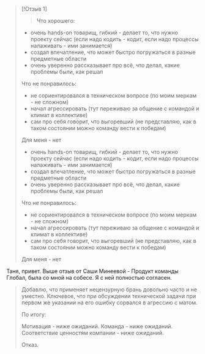 

> [!Отзыв 1]
> > Что хорошего:
> - очень hands-on товарищ, гибкий - делает то, что нужно проекту сейчас (если надо кодить - кодит, если надо процессы налаживать - ими занимается)
> - создал впечатление, что может быстро погружаться в разные предметные области
> - очень уверенно рассказывает про всё, что делал, какие проблемы были, как решал
> 
> Что не понравилось:
> - не сориентировался в техническом вопросе (по моим меркам - не сложном)
> - начал агрессировать (тут переживаю за общение с командой и климат в коллективе)
> - сам про себя говорит, что выгоревший (не представляю, как в таком состоянии можно команду вести к победам)
> 
> Для меня - нет
> - очень hands-on товарищ, гибкий - делает то, что нужно проекту сейчас (если надо кодить - кодит, если надо процессы налаживать - ими занимается)
> - создал впечатление, что может быстро погружаться в разные предметные области
> - очень уверенно рассказывает про всё, что делал, какие проблемы были, как решал
> 
> Что не понравилось:
> - не сориентировался в техническом вопросе (по моим меркам - не сложном)
> - начал агрессировать (тут переживаю за общение с командой и климат в коллективе)
> - сам про себя говорит, что выгоревший (не представляю, как в таком состоянии можно команду вести к победам)
> 
> Для меня - нет
> 
Таня, привет. Выше отзыв от Саши Минеевой - Продукт команды Глобал, была со мной на собесе. Я с ней полностью согласен.
> Добавлю, что применяет нецензурную брань довольно часто и не уместно. Ключевое, что при обсуждении технической задачи при первом же указании на его ошибку сорвался в агрессию с матом.
> 
> По итогу:
> 
> Мотивация - ниже ожиданий.
> Команда - ниже ожиданий.
> Соответствие ценностям компании - ниже ожиданий.
> 
> Отказ.